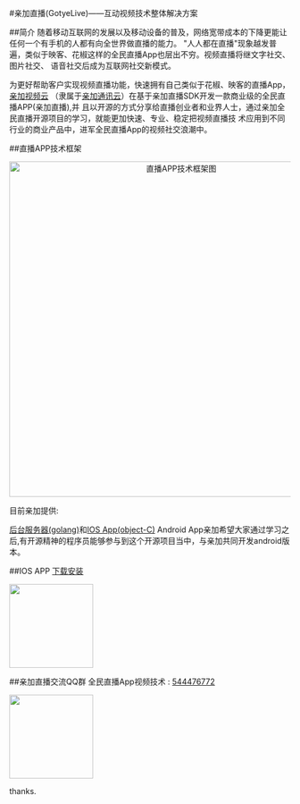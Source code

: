 #亲加直播(GotyeLive)——互动视频技术整体解决方案

##简介
随着移动互联网的发展以及移动设备的普及，网络宽带成本的下降更能让任何一个有手机的人都有向全世界做直播的能力。
"人人都在直播"现象越发普遍，类似于映客、花椒这样的全民直播App也层出不穷。视频直播将继文字社交、图片社交、
语音社交后成为互联网社交新模式。

为更好帮助客户实现视频直播功能，快速拥有自己类似于花椒、映客的直播App，[亲加视频云](http://www.gotye.com.cn/live.html)
（隶属于[亲加通讯云](http://www.gotye.com.cn/)）在基于亲加直播SDK开发一款商业级的全民直播APP(亲加直播),并
且以开源的方式分享给直播创业者和业界人士，通过亲加全民直播开源项目的学习，就能更加快速、专业、稳定把视频直播技
术应用到不同行业的商业产品中，进军全民直播App的视频社交浪潮中。


##直播APP技术框架
<div align="center">
<img src="https://github.com/QPlus/GotyeLive/blob/master/pic/freamwork.jpg" width="600" alt="直播APP技术框架图" align="center"/>
</div>

目前亲加提供:

[后台服务器(golang)](https://github.com/QPlus/GotyeLive/blob/master/server.md)和[IOS App(object-C)](app.md)
Android App亲加希望大家通过学习之后,有开源精神的程序员能够参与到这个开源项目当中，与亲加共同开发android版本。


##IOS APP
[下载安装](http://fir.im/qjzb)

<img src="https://github.com/QPlus/GotyeLive/blob/master/pic/gotyelive1.0.png" width="150"/>

##亲加直播交流QQ群
全民直播App视频技术 : [544476772](https://github.com/QPlus/GotyeLive/tree/master/pic/gotyelive-group01.png)

<img src="https://github.com/QPlus/GotyeLive/blob/master/pic/gotyelive-group01.png" width="150" />


thanks.

